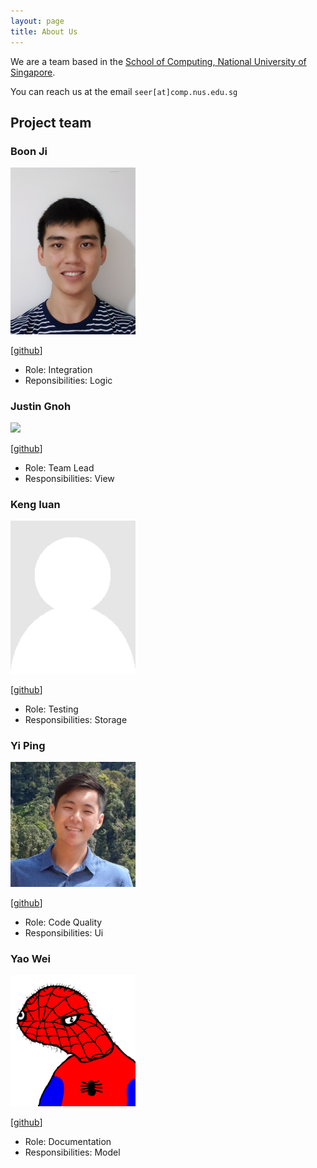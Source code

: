 ```yaml
---
layout: page
title: About Us
---
```


We are a team based in the [School of Computing, National University of Singapore](http://www.comp.nus.edu.sg).

You can reach us at the email `seer[at]comp.nus.edu.sg`

## Project team

### Boon Ji

<img src="images/tanboonji.png" width="200px">

[[github](https://github.com/tanboonji)]
<!-- [[portfolio](team/johndoe.md)] -->

* Role: Integration
* Reponsibilities: Logic

### Justin Gnoh

<img src="images/justingnohug.png" width="200px">

[[github](http://github.com/justgnohUG)]
<!-- [[portfolio](team/johndoe.md)] -->

* Role: Team Lead
* Responsibilities: View

### Keng Iuan

<img src="images/darkdestry-t.png" width="200px">

[[github](http://github.com/darkdestry-t)]
<!-- [[portfolio](team/johndoe.md)] -->

* Role: Testing
* Responsibilities: Storage

### Yi Ping

<img src="images/oeiyiping.png" width="200px">

[[github](http://github.com/oeiyiping)]
<!-- [[portfolio](team/johndoe.md)] -->

* Role: Code Quality
* Responsibilities: Ui

### Yao Wei

<img src="images/yaowei-soc.png" width="200px">

[[github](https://github.com/yaowei-soc)]
<!-- [[portfolio](team/johndoe.md)] -->

* Role: Documentation
* Responsibilities: Model